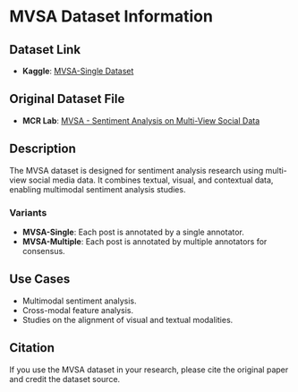 # MVSA Dataset Information

## Dataset Link
- **Kaggle**: [MVSA-Single Dataset](https://www.kaggle.com/datasets/sayan3270/mvsa-single)

## Original Dataset File
- **MCR Lab**: [MVSA - Sentiment Analysis on Multi-View Social Data](https://mcrlab.net/research/mvsa-sentiment-analysis-on-multi-view-social-data/)

## Description
The MVSA dataset is designed for sentiment analysis research using multi-view social media data. It combines textual, visual, and contextual data, enabling multimodal sentiment analysis studies.

### Variants
- **MVSA-Single**: Each post is annotated by a single annotator.
- **MVSA-Multiple**: Each post is annotated by multiple annotators for consensus.

## Use Cases
- Multimodal sentiment analysis.
- Cross-modal feature analysis.
- Studies on the alignment of visual and textual modalities.

## Citation
If you use the MVSA dataset in your research, please cite the original paper and credit the dataset source.

